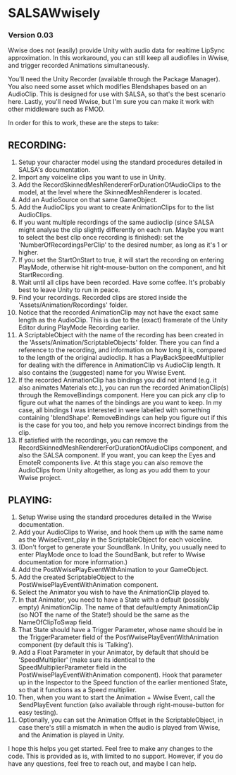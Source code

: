 # SALSAWwisely
### Version 0.03

Wwise does not (easily) provide Unity with audio data for realtime LipSync approximation.
In this workaround, you can still keep all audiofiles in Wwise, and trigger recorded Animations simultaneously.

You'll need the Unity Recorder (available through the Package Manager). You also need some asset which modifies Blendshapes based on an AudioClip. This is designed for use with SALSA, so that's the best scenario here. Lastly, you'll need Wwise, but I'm sure you can make it work with other middleware such as FMOD.

In order for this to work, these are the steps to take:

## RECORDING:
1. Setup your character model using the standard procedures detailed in SALSA's documentation.
1. Import any voiceline clips you want to use in Unity.
1. Add the RecordSkinnedMeshRendererForDurationOfAudioClips to the model, at the level where the SkinnedMeshRenderer is located.
1. Add an AudioSource on that same GameObject.
1. Add the AudioClips you want to create AnimationClips for to the list AudioClips.
1. If you want multiple recordings of the same audioclip (since SALSA might analyse the clip slightly differently on each run. Maybe you want to select the best clip once recording is finished): set the 'NumberOfRecordingsPerClip' to the desired number, as long as it's 1 or higher.
1. If you set the StartOnStart to true, it will start the recording on entering PlayMode, otherwise hit right-mouse-button on the component, and hit StartRecording.
1. Wait until all clips have been recorded. Have some coffee. It's probably best to leave Unity to run in peace.
1. Find your recordings. Recorded clips are stored inside the 'Assets/Animation/Recordings' folder.
1. Notice that the recorded AnimationClip may not have the exact same length as the AudioClip. This is due to the (exact) framerate of the Unity Editor during PlayMode Recording earlier.
1. A ScriptableObject with the name of the recording has been created in the 'Assets/Animation/ScriptableObjects' folder. There you can find a reference to the recording, and information on how long it is, compared to the length of the original audioclip. It has a PlayBackSpeedMultiplier for dealing with the difference in AnimationClip vs AudioClip length. It also contains the (suggested) name for you Wwise Event.
1. If the recorded AnimationClip has bindings you did not intend (e.g. it also animates Materials etc.), you can run the recorded AnimationClip(s) through the RemoveBindings component. Here you can pick any clip to figure out what the names of the bindings are you want to keep. In my case, all bindings I was interested in were labelled with something containing 'blendShape'. RemoveBindings can help you figure out if this is the case for you too, and help you remove incorrect bindings from the clip.
1. If satisfied with the recordings, you can remove the RecordSkinnedMeshRendererForDurationOfAudioClips component, and also the SALSA component. If you want, you can keep the Eyes and EmoteR components live. At this stage you can also remove the AudioClips from Unity altogether, as long as you add them to your Wwise project.

## PLAYING:
1. Setup Wwise using the standard procedures detailed in the Wwise documentation.
1. Add your AudioClips to Wwise, and hook them up with the same name as the WwiseEvent_play in the ScriptableObject for each voiceline.
1. (Don't forget to generate your SoundBank. In Unity, you usually need to enter PlayMode once to load the SoundBank, but refer to Wwise documentation for more information.)
1. Add the PostWwisePlayEventWithAnimation to your GameObject.
1. Add the created ScriptableObject to the PostWwisePlayEventWithAnimation component.
1. Select the Animator you wish to have the AnimationClip played to.
1. In that Animator, you need to have a State with a default (possibly empty) AnimationClip. The name of that default/empty AnimationClip (so NOT the name of the State!) should be the same as the NameOfClipToSwap field.
1. That State should have a Trigger Parameter, whose name should be in the TriggerParameter field of the PostWwisePlayEventWithAnimation component (by default this is 'Talking').
1. Add a Float Parameter in your Animator, by default that should be 'SpeedMultiplier' (make sure its identical to the SpeedMultiplierParameter field in the PostWwisePlayEventWithAnimation component). Hook that parameter up in the Inspector to the Speed function of the earlier mentioned State, so that it functions as a Speed multiplier.
1. Then, when you want to start the Animation + Wwise Event, call the SendPlayEvent function (also available through right-mouse-button for easy testing).
1. Optionally, you can set the Animation Offset in the ScriptableObject, in case there's still a mismatch in when the audio is played from Wwise, and the Animation is played in Unity.

I hope this helps you get started. Feel free to make any changes to the code. This is provided as is, with limited to no support. However, if you do have any questions, feel free to reach out, and maybe I can help.
